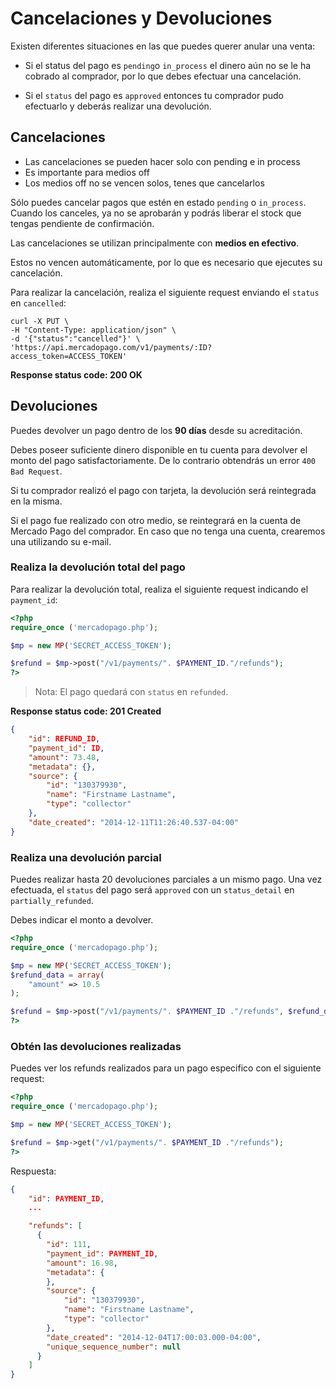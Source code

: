 # Cancelaciones y Devoluciones

Existen diferentes situaciones en las que puedes querer anular una venta:

* Si el status del pago es `pending`o `in_process` el dinero aún no se le ha cobrado al comprador, por lo que debes efectuar una cancelación.

* Si el `status` del pago es `approved` entonces tu comprador pudo efectuarlo y deberás realizar una devolución.



## Cancelaciones

- Las cancelaciones se pueden hacer solo con pending e in process
- Es importante para medios off
- Los medios off no se vencen solos, tenes que cancelarlos

Sólo puedes cancelar pagos que estén en estado `pending` o `in_process`. Cuando los canceles, ya no se aprobarán y podrás liberar el stock que tengas pendiente de confirmación.

Las cancelaciones se utilizan principalmente con **medios en efectivo**.

Estos no vencen automáticamente, por lo que es necesario que ejecutes su cancelación.

Para realizar la cancelación, realiza el siguiente request enviando el `status` en `cancelled`:

```curl
curl -X PUT \
-H "Content-Type: application/json" \
-d '{"status":"cancelled"}' \
'https://api.mercadopago.com/v1/payments/:ID?access_token=ACCESS_TOKEN'
```

**Response status code: 200 OK**

## Devoluciones

Puedes devolver un pago dentro de los **90 días** desde su acreditación.

Debes poseer suficiente dinero disponible en tu cuenta para devolver el monto del pago satisfactoriamente. De lo contrario obtendrás un error `400 Bad Request`.

Si tu comprador realizó el pago con tarjeta, la devolución será reintegrada en la misma.

Si el pago fue realizado con otro medio, se reintegrará en la cuenta de Mercado Pago del comprador. En caso que no tenga una cuenta, crearemos una utilizando su e-mail.


### Realiza la devolución total del pago

Para realizar la devolución total, realiza el siguiente request indicando el `payment_id`:

```php
<?php
require_once ('mercadopago.php');

$mp = new MP('SECRET_ACCESS_TOKEN');

$refund = $mp->post("/v1/payments/". $PAYMENT_ID."/refunds");
?>
```

> Nota: El pago quedará con `status` en `refunded`.


**Response status code: 201 Created**

```json
{
	"id": REFUND_ID,
	"payment_id": ID,
	"amount": 73.48,
	"metadata": {},
	"source": {
		"id": "130379930",
		"name": "Firstname Lastname",
		"type": "collector"
	},
	"date_created": "2014-12-11T11:26:40.537-04:00"
}
```

### Realiza una devolución parcial

Puedes realizar hasta 20 devoluciones parciales a un mismo pago. Una vez efectuada, el `status` del pago será `approved` con un `status_detail` en `partially_refunded`.

Debes indicar el monto a devolver.

```php
<?php
require_once ('mercadopago.php');

$mp = new MP('SECRET_ACCESS_TOKEN');
$refund_data = array(
	"amount" => 10.5
);

$refund = $mp->post("/v1/payments/". $PAYMENT_ID ."/refunds", $refund_data);
?>
```

### Obtén las devoluciones realizadas

Puedes ver los refunds realizados para un pago especifico con el siguiente request:

```php
<?php
require_once ('mercadopago.php');

$mp = new MP('SECRET_ACCESS_TOKEN');

$refund = $mp->get("/v1/payments/". $PAYMENT_ID ."/refunds");
?>
```

Respuesta:

```json
{
    "id": PAYMENT_ID,
    ...

    "refunds": [
      {
        "id": 111,
        "payment_id": PAYMENT_ID,
        "amount": 16.98,
        "metadata": {
        },
        "source": {
            "id": "130379930",
            "name": "Firstname Lastname",
            "type": "collector"
        },
        "date_created": "2014-12-04T17:00:03.000-04:00",
        "unique_sequence_number": null
      }
    ]
}
```
